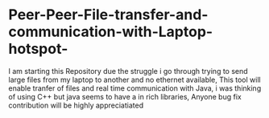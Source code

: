 # Peer-Peer-File-transfer-and-communication-with-Laptop-hotspot-
I am starting this Repository due the struggle i go through trying to send large files from my laptop to another and no ethernet available, This tool will enable tranfer of files and real time communication with Java, i was thinking of using C++ but java seems to have a in rich libraries, Anyone bug fix contribution will be highly  appreciatiated
